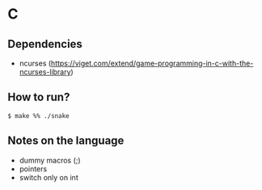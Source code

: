 # C

## Dependencies
  - ncurses (https://viget.com/extend/game-programming-in-c-with-the-ncurses-library)


## How to run?
```
$ make %% ./snake
```


## Notes on the language
 - dummy macros (;)
 - pointers
 - switch only on int
